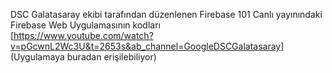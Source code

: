 DSC Galatasaray ekibi tarafından düzenlenen
Firebase 101 Canlı yayınındaki\
Firebase Web Uygulamasının kodları\
 [https://www.youtube.com/watch?v=pGcwnL2Wc3U&t=2653s&ab_channel=GoogleDSCGalatasaray] (Uygulamaya buradan erişilebiliyor)<BR>

